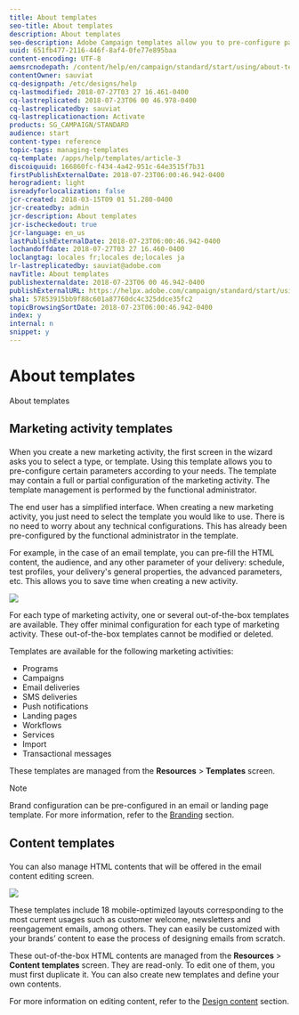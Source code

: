 ```yaml
---
title: About templates
seo-title: About templates
description: About templates
seo-description: Adobe Campaign templates allow you to pre-configure parameters depending on your needs: templates may contain a full or partial configuration of the marketing activity, to simplify Adobe Campaign usage for non-technical end users.
uuid: 651fb477-2116-446f-8af4-0fe77e895baa
content-encoding: UTF-8
aemsrcnodepath: /content/help/en/campaign/standard/start/using/about-templates
contentOwner: sauviat
cq-designpath: /etc/designs/help
cq-lastmodified: 2018-07-27T03 27 16.461-0400
cq-lastreplicated: 2018-07-23T06 00 46.978-0400
cq-lastreplicatedby: sauviat
cq-lastreplicationaction: Activate
products: SG_CAMPAIGN/STANDARD
audience: start
content-type: reference
topic-tags: managing-templates
cq-template: /apps/help/templates/article-3
discoiquuid: 166860fc-f434-4a42-951c-64e3515f7b31
firstPublishExternalDate: 2018-07-23T06:00:46.942-0400
herogradient: light
isreadyforlocalization: false
jcr-created: 2018-03-15T09 01 51.280-0400
jcr-createdby: admin
jcr-description: About templates
jcr-ischeckedout: true
jcr-language: en_us
lastPublishExternalDate: 2018-07-23T06:00:46.942-0400
lochandoffdate: 2018-07-27T03 27 16.460-0400
loclangtag: locales fr;locales de;locales ja
lr-lastreplicatedby: sauviat@adobe.com
navTitle: About templates
publishexternaldate: 2018-07-23T06 00 46.942-0400
publishExternalURL: https://helpx.adobe.com/campaign/standard/start/using/about-templates.html
sha1: 57853915bb9f88c601a87760dc4c325ddce35fc2
topicBrowsingSortDate: 2018-07-23T06:00:46.942-0400
index: y
internal: n
snippet: y
---
```


# About templates

About templates

## <p>Marketing activity templates</p>

When you create a new marketing activity, the first screen in the wizard asks you to select a type, or template. Using this template allows you to pre-configure certain parameters according to your needs. The template may contain a full or partial configuration of the marketing activity. The template management is performed by the functional administrator.

The end user has a simplified interface. When creating a new marketing activity, you just need to select the template you would like to use. There is no need to worry about any technical configurations. This has already been pre-configured by the functional administrator in the template.

For example, in the case of an email template, you can pre-fill the HTML content, the audience, and any other parameter of your delivery: schedule, test profiles, your delivery's general properties, the advanced parameters, etc. This allows you to save time when creating a new activity.

![](assets/template_1.png)

For each type of marketing activity, one or several out-of-the-box templates are available. They offer minimal configuration for each type of marketing activity. These out-of-the-box templates cannot be modified or deleted.

Templates are available for the following marketing activities:

* Programs
* Campaigns
* Email deliveries
* SMS deliveries
* Push notifications
* Landing pages
* Workflows
* Services
* Import
* Transactional messages

These templates are managed from the **Resources** > **Templates** screen.

>[!NOTE]
>
>Brand configuration can be pre-configured in an email or landing page template. For more information, refer to the [Branding](../../administration/using/branding.md) section.

## <p>Content templates</p>

You can also manage HTML contents that will be offered in the email content editing screen.

![](assets/template_8.png)

These templates include 18 mobile-optimized layouts corresponding to the most current usages such as customer welcome, newsletters and reengagement emails, among others. They can easily be customized with your brands’ content to ease the process of designing emails from scratch.

These out-of-the-box HTML contents are managed from the **Resources** > **Content templates** screen. They are read-only. To edit one of them, you must first duplicate it. You can also create new templates and define your own contents.

For more information on editing content, refer to the [Design content](../../designing/using/about-email-content-design.md) section.
